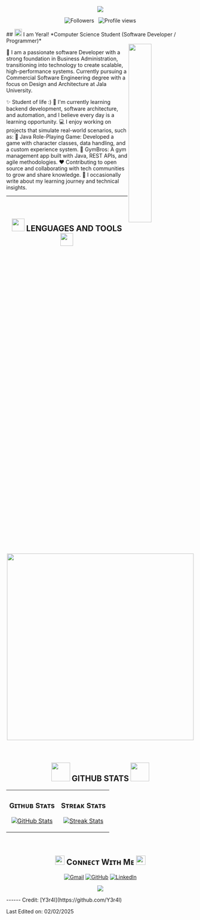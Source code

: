 <!--Banner-->
<div align="center"> 
  <img src="https://github.com/user-attachments/assets/0e75f3cb-08ad-4567-a269-f41075c4f88a"/>
</div>
<p align="center">
<img src="https://img.shields.io/github/followers/Y3r4l?style=social" alt="Followers" />
&nbsp;
<img src="https://hits.seeyoufarm.com/api/count/incr/badge.svg?url=https://github.com/Y3r4l&count_bg=%237E3ACE&title_bg=%23555555&icon=github.svg&icon_color=%23FFFFFF&title=Profile+Views&edge_flat=false" alt="Profile views" />
</p>
<!--Header Name-->
## <picture><img src = "https://github.com/7oSkaaa/7oSkaaa/blob/main/Images/about_me.gif?raw=true" width = 20px></picture> I am Yeral!
*Computer Science Student (Software Developer / Programmer)*
<br /> 
<!--Hello-->
<div>
  <img align="right" width="35%" src="https://media1.tenor.com/m/cRcIuuLnGcoAAAAd/puffy-puffy-bear.gif">
</div>
<!--Start Intro-->               
<p align="left"> 🚀 I am a passionate software Developer with a strong foundation in Business Administration, transitioning into technology to create scalable, high-performance systems.  
    Currently pursuing a Commercial Software Engineering degree with a focus on Design and Architecture at Jala University. </p>
  ✨ Student of life :)  
    🌱 I'm currently learning backend development, software architecture, and automation, and I believe every day is a learning opportunity.  
    💻 I enjoy working on projects that simulate real-world scenarios, such as:  
    🎲 Java Role-Playing Game: Developed a game with character classes, data handling, and a custom experience system.  
    💪 GymBros: A gym management app built with Java, REST APIs, and agile methodologies.  
    ❤️ Contributing to open source and collaborating with tech communities to grow and share knowledge.  
    📝 I occasionally write about my learning journey and technical insights.  
<!--End Intro-->
  
---
<br />
<!--Languages and Tools Section-->       
<h2 align="center">
  <img src="https://i.pinimg.com/originals/1e/d2/f2/1ed2f24a0444ee7a3f59f6aaa5f9d092.gif" width="34px">
  LENGUAGES AND TOOLS
  <img src="https://i.pinimg.com/originals/1e/d2/f2/1ed2f24a0444ee7a3f59f6aaa5f9d092.gif" width="34px">
</h2>
<p align="center">
<img width="500px"  src="https://skillicons.dev/icons?i=py,java,html,nodejs,git,github,gitlab,vscode,postman,linux&perline=10"  />
</p>
<br />
<!--Github stats Table--> 
<h2 align="center">
  <img src="https://i.pinimg.com/originals/fe/b6/b6/feb6b68d5ffc34b5f5f03f72b035f04e.gif" width="50px">
  GITHUB STATS
  <img src="https://i.pinimg.com/originals/fe/b6/b6/feb6b68d5ffc34b5f5f03f72b035f04e.gif" width="50px">
</h2>
<table width="100%">
  <tr>
    <td width="50%">
      <h3 align="center"><strong>Gɪᴛʜᴜʙ Sᴛᴀᴛs</strong></h3>
      <p align="center">
        <a href="https://github.com/Y3r4l">
          <img align="center" src="https://github-readme-stats.vercel.app/api?username=Y3r4l&count_private=true&show_icons=true&theme=nightowl" alt="GitHub Stats" />
        </a>
      </p>
    </td>
    <td width="50%">
      <h3 align="center"><strong>Sᴛʀᴇᴀᴋ Sᴛᴀᴛs</strong></h3>
      <p align="center">
        <a href="https://github.com/Y3r4l">
          <img align="center" src="https://streak-stats.demolab.com/?user=Y3r4l&theme=nightowl" alt="Streak Stats" />
        </a>
      </p>
    </td>
  </tr>
</table>
<br />
<!--Contact Section--> 
<h2 align="center">
  <img src="https://i.pinimg.com/originals/bb/6b/d1/bb6bd101bed28b78e606fef72209c51f.gif" width="25px">
  Cᴏɴɴᴇᴄᴛ Wɪᴛʜ Mᴇ
  <img src="https://i.pinimg.com/originals/bb/6b/d1/bb6bd101bed28b78e606fef72209c51f.gif" width="25px">
</h2>
<p align="center">
    <a href="mailto:ysapoama@outlook.es"><img src="https://img.icons8.com/bubbles/50/000000/gmail.png" alt="Gmail"/></a>
    <a href="https://github.com/Y3r4l"><img src="https://img.icons8.com/bubbles/50/000000/github.png" alt="GitHub"/></a>
    <a href="https://www.linkedin.com/in/y-vasquez/"><img src="https://img.icons8.com/bubbles/50/000000/linkedin.png" alt="LinkedIn"/></a>
</p>
</div>
<!--Footer--> 
<p align="center">
  <img src="https://capsule-render.vercel.app/api?type=waving&color=gradient&height=65&section=footer"/>
</p>
------
Credit: [Y3r4l](https://github.com/Y3r4l)

Last Edited on: 02/02/2025
